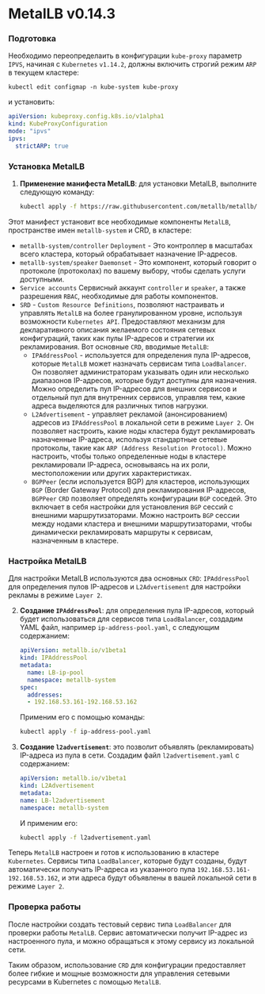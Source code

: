 
# MetalLB v0.14.3

### Подготовка

Необходимо переопределаить в конфигурации `kube-proxy` параметр `IPVS`, начиная с `Kubernetes` `v1.14.2`, должны включить строгий режим `ARP` в текущем кластере:

```shell
kubectl edit configmap -n kube-system kube-proxy
```

и установить:

```yaml
apiVersion: kubeproxy.config.k8s.io/v1alpha1
kind: KubeProxyConfiguration
mode: "ipvs"
ipvs:
  strictARP: true
```

### Установка MetalLB

1. **Применение манифеста MetalLB**: для установки MetalLB, выполните следующую команду:

   ```bash
   kubectl apply -f https://raw.githubusercontent.com/metallb/metallb/v0.14.3/config/manifests/metallb-native.yaml
   ```

Этот манифест установит все необходимые компоненты `MetalLB`, пространстве имен `metallb-system`
и CRD, в кластере:

* `metallb-system/controller` `Deployment` - Это контроллер в масштабах всего кластера, который обрабатывает назначение IP-адресов.
* `metallb-system/speaker` `Daemonset` - Это компонент, который говорит о протоколе (протоколах) по вашему выбору, чтобы сделать услуги доступными.
* `Service accounts` Сервисный аккаунт `controller` и `speaker`, а также разрешения `RBAC`, необходимые для работы компонентов.
* `SRD` - `Custom Resource Definitions`, позволяют настраивать и управлять `MetalLB` на более гранулированном уровне, используя возможности `Kubernetes API`. Предоставляют механизм для декларативного описания желаемого состояния сетевых конфигураций, таких как пулы IP-адресов и стратегии их рекламирования. Вот основные `CRD`, вводимые `MetalLB`:
  * `IPAddressPool` - используется для определения пула IP-адресов, которые `MetalLB` может назначать сервисам типа `LoadBalancer`. Он позволяет администраторам указывать один или несколько диапазонов IP-адресов, которые будут доступны для назначения. Можно определить пул IP-адресов для внешних сервисов и отдельный пул для внутренних сервисов, управляя тем, какие адреса выделяются для различных типов нагрузки.
  * `L2Advertisement` - управляет рекламой (анонсированием) адресов из `IPAddressPool` в локальной сети в режиме `Layer 2`. Он позволяет настроить, какие ноды кластера будут рекламировать назначенные IP-адреса, используя стандартные сетевые протоколы, такие как `ARP (Address Resolution Protocol)`. Можно настроить, чтобы только определенные ноды в кластере рекламировали IP-адреса, основываясь на их роли, местоположении или других характеристиках.
  * `BGPPeer` (если используется BGP) для кластеров, использующих `BGP` (Border Gateway Protocol) для рекламирования IP-адресов, `BGPPeer` `CRD` позволяет определять конфигурации `BGP` соседей. Это включает в себя настройки для установления `BGP` сессий с внешними маршрутизаторами. Можно настроить `BGP` сессии между нодами кластера и внешними маршрутизаторами, чтобы динамически рекламировать маршруты к сервисам, назначенным в кластере.

### Настройка MetalLB

Для настройки MetalLB используются два основных `CRD`: `IPAddressPool` для определения пулов IP-адресов и `L2Advertisement` для настройки рекламы в режиме `Layer 2`.

2. **Создание `IPAddressPool`**: для определения пула IP-адресов, который будет использоваться для сервисов типа `LoadBalancer`, создадим YAML файл, например `ip-address-pool.yaml`, с следующим содержанием:

   ```yaml
   apiVersion: metallb.io/v1beta1
   kind: IPAddressPool
   metadata:
     name: LB-ip-pool
     namespace: metallb-system
   spec:
     addresses:
     - 192.168.53.161-192.168.53.162
   ```

   Применим его с помощью команды:

   ```bash
   kubectl apply -f ip-address-pool.yaml
   ```

3. **Создание `l2advertisement`**: это позволит объявлять (рекламировать) IP-адреса из пула в сети. Создадим файл `l2advertisement.yaml` с содержанием:

   ```yaml
   apiVersion: metallb.io/v1beta1
   kind: L2Advertisement
   metadata:
   name: LB-l2advertisement
   namespace: metallb-system
   ```

   И применим его:

   ```bash
   kubectl apply -f l2advertisement.yaml
   ```

Теперь `MetalLB` настроен и готов к использованию в кластере `Kubernetes`.
Сервисы типа `LoadBalancer`, которые будут созданы, будут автоматически получать IP-адреса из указанного пула `192.168.53.161-192.168.53.162`, и эти адреса будут объявлены в вашей локальной сети в режиме `Layer 2`.

### Проверка работы

После настройки создать тестовый сервис типа `LoadBalancer` для проверки работы `MetalLB`. Сервис автоматически получит IP-адрес из настроенного пула, и можно обращаться к этому сервису из локальной сети.

Таким образом, использование `CRD` для конфигурации предоставляет более гибкие и мощные возможности для управления сетевыми ресурсами в Kubernetes с помощью `MetalLB`.
